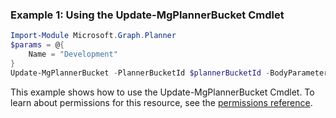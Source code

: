 ### Example 1: Using the Update-MgPlannerBucket Cmdlet
```powershell
Import-Module Microsoft.Graph.Planner
$params = @{
	Name = "Development"
}
Update-MgPlannerBucket -PlannerBucketId $plannerBucketId -BodyParameter $params
```
This example shows how to use the Update-MgPlannerBucket Cmdlet.
To learn about permissions for this resource, see the [permissions reference](/graph/permissions-reference).
